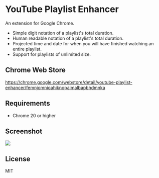 # YouTube Playlist Enhancer
An extension for Google Chrome.
- Simple digit notation of a playlist's total duration.
- Human readable notation of a playlist's total duration.
- Projected time and date for when you will have finished watching an entire playlist.
- Support for playlists of unlimited size.

## Chrome Web Store
https://chrome.google.com/webstore/detail/youtube-playlist-enhancer/femnjomnioahiknopaimalbapbhdmnka

## Requirements
- Chrome 20 or higher

## Screenshot
![](http://jordysnijders.com/img/youtube-playlist-enhancer-screenshot-1.png)

## License
MIT

